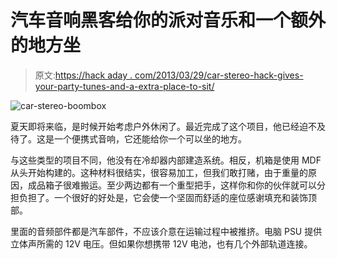 # 汽车音响黑客给你的派对音乐和一个额外的地方坐

> 原文:[https://hack aday . com/2013/03/29/car-stereo-hack-gives-your-party-tunes-and-a-extra-place-to-sit/](https://hackaday.com/2013/03/29/car-stereo-hack-gives-your-party-tunes-and-an-extra-place-to-sit/)

![car-stereo-boombox](../Images/2d90a372ec7f889f28d1533b64a49eec.png)

夏天即将来临，是时候开始考虑户外休闲了。最近完成了这个项目，他已经迫不及待了。这是一个便携式音响，它还能给你一个可以坐的地方。

与这些类型的项目不同，他没有在冷却器内部建造系统。相反，机箱是使用 MDF 从头开始构建的。这种材料很结实，很容易加工，但我们敢打赌，由于重量的原因，成品箱子很难搬运。至少两边都有一个重型把手，这样你和你的伙伴就可以分担负担了。一个很好的好处是，它会使一个坚固而舒适的座位感谢填充和装饰顶部。

里面的音频部件都是汽车部件，不应该介意在运输过程中被推挤。电脑 PSU 提供立体声所需的 12V 电压。但如果你想携带 12V 电池，也有几个外部轨道连接。